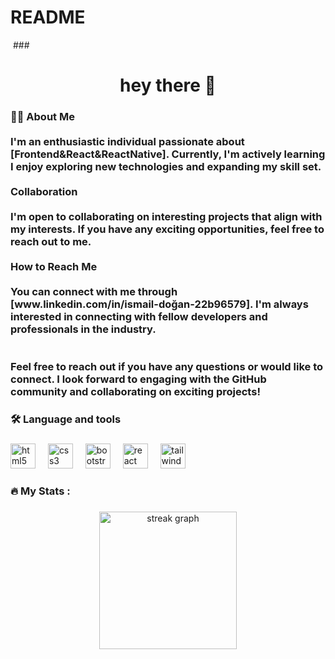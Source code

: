 # README

<img src="https://drive.google.com/file/d/1lta_jujkqE3CWoS-MLfs69Xa34J84f34/view?usp=drive_link" alt="">
###

<h1 align="center">hey there 👋</h1>

###

<h3 align="left">👩‍💻  About Me <br><br>I'm an enthusiastic individual passionate about [Frontend&React&ReactNative]. Currently, I'm actively learning I enjoy exploring new technologies and expanding my skill set.<br><br>Collaboration<br><br>I'm open to collaborating on interesting projects that align with my interests. If you have any exciting opportunities, feel free to reach out to me.<br><br>How to Reach Me<br><br>You can connect with me through [www.linkedin.com/in/ismail-doğan-22b96579]. I'm always interested in connecting with fellow developers and professionals in the industry.<br><br><br>Feel free to reach out if you have any questions or would like to connect. I look forward to engaging with the GitHub community and collaborating on exciting projects!</h3>

###

<h3 align="left">🛠 Language and tools</h3>

###

<div align="left">
  <img src="https://cdn.jsdelivr.net/gh/devicons/devicon/icons/html5/html5-original.svg" height="40" alt="html5 logo"  />
  <img width="12" />
  <img src="https://cdn.jsdelivr.net/gh/devicons/devicon/icons/css3/css3-original.svg" height="40" alt="css3 logo"  />
  <img width="12" />
  <img src="https://cdn.jsdelivr.net/gh/devicons/devicon/icons/bootstrap/bootstrap-original.svg" height="40" alt="bootstrap logo"  />
  <img width="12" />
  <img src="https://cdn.jsdelivr.net/gh/devicons/devicon/icons/react/react-original.svg" height="40" alt="react logo"  />
  <img width="12" />
  <img src="https://cdn.jsdelivr.net/gh/devicons/devicon/icons/tailwindcss/tailwindcss-original-wordmark.svg" height="40" alt="tailwindcss logo"  />
</div>

<h3 align="left">🔥   My Stats :</h3>

###

<div align="center">
  <img src="https://streak-stats.demolab.com?user=IsoCodeCrafter&locale=en&mode=daily&theme=dark&hide_border=false&border_radius=5&order=3" height="220" alt="streak graph"  />
</div>

###
